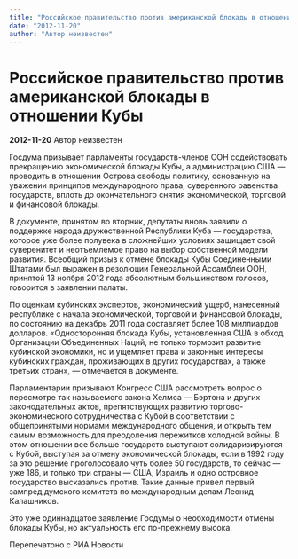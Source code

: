 ```yaml
---
title: "Российское правительство против американской блокады в отношении Кубы"
date: "2012-11-20"
author: "Автор неизвестен"
---
```


# Российское правительство против американской блокады в отношении Кубы

**2012-11-20** Автор неизвестен

Госдума призывает парламенты государств-членов ООН содействовать прекращению экономической блокады Кубы, а администрацию США — проводить в отношении Острова свободы политику, основанную на уважении принципов международного права, суверенного равенства государств, вплоть до окончательного снятия экономической, торговой и финансовой блокады.

В документе, принятом во вторник, депутаты вновь заявили о поддержке народа дружественной Республики Куба — государства, которое уже более полувека в сложнейших условиях защищает свой суверенитет и неотъемлемое право на выбор собственной модели развития. Всеобщий призыв к отмене блокады Кубы Соединенными Штатами был выражен в резолюции Генеральной Ассамблеи ООН, принятой 13 ноября 2012 года абсолютным большинством голосов, говорится в заявлении палаты.

По оценкам кубинских экспертов, экономический ущерб, нанесенный республике с начала экономической, торговой и финансовой блокады, по состоянию на декабрь 2011 года составляет более 108 миллиардов долларов. «Односторонняя блокада Кубы, установленная США в обход Организации Объединенных Наций, не только тормозит развитие кубинской экономики, но и ущемляет права и законные интересы кубинских граждан, проживающих в других государствах, а также третьих стран», — отмечается в документе.

Парламентарии призывают Конгресс США рассмотреть вопрос о пересмотре так называемого закона Хелмса — Бэртона и других законодательных актов, препятствующих развитию торгово-экономического сотрудничества с Кубой в соответствии с общепринятыми нормами международного общения, и открыть тем самым возможность для преодоления пережитков холодной войны. В этом отношении все больше государств выступают солидаризируются с Кубой, выступая за отмену экономической блокады, если в 1992 году за это решение проголосовало чуть более 50 государств, то сейчас — уже 186, и только три страны — США, Израиль и одно островное государство высказались против. Такие данные привел первый зампред думского комитета по международным делам Леонид Калашников.

Это уже одиннадцатое заявление Госдумы о необходимости отмены блокады Кубы, но актуальность его по-прежнему высока.

Перепечатоно с РИА Новости